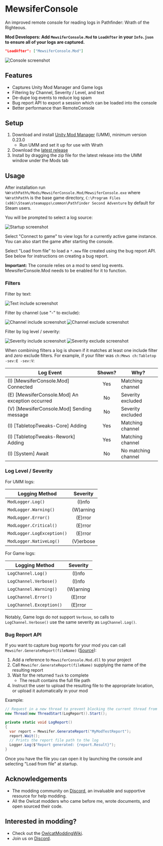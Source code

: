 # MewsiferConsole
An improved remote console for reading logs in Pathfinder: Wrath of the Righteous.

**Mod Developers: Add `MewsiferConsole.Mod` to `LoadAfter` in your `Info.json` to ensure all of your logs are captured.**

```json
"LoadAfter": ["MewsiferConsole.Mod"]
```

![Console screenshot](https://github.com/Pathfinder-WOTR-Modding-Community/MewsiferConsole/blob/main/screenshots/console.png)

## Features

* Captures Unity Mod Manager and Game logs
* Filtering by Channel, Severity / Level, and text
* De-dupe log events to reduce log spam
* Bug report API to export a session which can be loaded into the console
* Better performance than RemoteConsole

## Setup

1. Download and install [Unity Mod Manager](https://github.com/newman55/unity-mod-manager) (UMM), minimum version 0.23.0
    * Run UMM and set it up for use with Wrath
2. Download the [latest release](https://github.com/Pathfinder-WOTR-Modding-Community/MewsiferConsole/releases)
3. Install by dragging the zip file for the latest release into the UMM window under the Mods tab

## Usage

After installation run `%WrathPath%/Mods/MewsiferConsole.Mod/MewsiferConsole.exe` where `%WrathPath%` is the base game directory, `C:\Program Files (x86)\Steam\steamapps\common\Pathfinder Second Adventure` by default for Steam users.

You will be prompted to select a log source:

![Startup screenshot](https://github.com/Pathfinder-WOTR-Modding-Community/MewsiferConsole/blob/main/screenshots/startup.png)

Select "Connect to game" to view logs for a currently active game instance. You can also start the game after starting the console.

Select "Load from file" to load a `*.mew` file created using the bug report API. See below for instructions on creating a bug report.

**Important:** The console relies on a mod to send log events. MewsiferConsole.Mod needs to be enabled for it to function.

### Filters

Filter by text:

![Text include screenshot](https://github.com/Pathfinder-WOTR-Modding-Community/MewsiferConsole/blob/main/screenshots/text_include.png)

Filter by channel (use "-" to exclude):

![Channel include screenshot](https://github.com/Pathfinder-WOTR-Modding-Community/MewsiferConsole/blob/main/screenshots/channel_include.png)
![Channel exclude screenshot](https://github.com/Pathfinder-WOTR-Modding-Community/MewsiferConsole/blob/main/screenshots/channel_exclude.png)

Filter by log level / severity:

![Severity include screenshot](https://github.com/Pathfinder-WOTR-Modding-Community/MewsiferConsole/blob/main/screenshots/severity_include.png)
![Severity exclude screenshot](https://github.com/Pathfinder-WOTR-Modding-Community/MewsiferConsole/blob/main/screenshots/severity_exclude.png)

When combining filters a log is shown if it matches at least one include filter and *zero* exclude filters. For example, if your filter was `ch:Mews ch:Tabletop -sev:E -sev:V`:

| Log Event                                       | Shown? | Why?                |
| ----------------------------------------------- | :----: | ------------------- |
| (I) [MewsiferConsole.Mod] Connected             | Yes    | Matching channel    |
| (E) [MewsiferConsole.Mod] An exception occurred | No     | Severity excluded   |
| (V) [MewsiferConsole.Mod] Sending message       | No     | Severity excluded   |
| (I) [TabletopTweaks-Core] Adding                | Yes    | Matching channel    |
| (I) [TabletopTweaks-Rework] Adding              | Yes    | Matching channel    |
| (I) [System] Await                              | No     | No matching channel |

### Log Level / Severity

For UMM logs:

| Logging Method             | Severity  |
| -------------------------- | :-------: |
| `ModLogger.Log()`          | (I)nfo    |
| `ModLogger.Warning()`      | (W)arning |
| `ModLogger.Error()`        | (E)rror   |
| `ModLogger.Critical()`     | (E)rror   |
| `ModLogger.LogException()` | (E)rror   |
| `ModLogger.NativeLog()`    | (V)erbose |

For Game logs:

| Logging Method           | Severity  |
| ------------------------ | :-------: |
| `LogChannel.Log()`       | (I)nfo    |
| `LogChannel.Verbose()`   | (I)nfo    |
| `LogChannel.Warning()`   | (W)arning |
| `LogChannel.Error()`     | (E)rror   |
| `LogChannel.Exception()` | (E)rror   |

Notably, Game logs do not support `Verbose`, so calls to `LogChannel.Verbose()` use the same severity as `LogChannel.Log()`.

### Bug Report API

If you want to capture bug reports for your mod you can call `Mewsifer.GenerateReport(fileName)` ([Source](https://github.com/Pathfinder-WOTR-Modding-Community/MewsiferConsole/blob/main/MewsiferConsole.Mod/Mewsifer.cs)):

1. Add a reference to `MewsiferConsole.Mod.dll` to your project
2. Call `Mewsifer.GenerateReport(fileName)` supplying the name of the resulting report
3. Wait for the returned `Task` to complete
    * The result contains the full file path
4. Instruct the user to upload the resulting file to the appropriate location, or upload it automatically in your mod

Example:

```C#
// Request in a new thread to prevent blocking the current thread from executing when Wait() is called
new Thread(new ThreadStart(LogReport)).Start();

private static void LogReport()
{
  var report = Mewsifer.GenerateReport("MyModTestReport");
  report.Wait();
  // Prints the report file path to the log
  Logger.Log($"Report generated: {report.Result}");
}
```

Once you have the file you can open it by launching the console and selecting "Load from file" at startup.

## Acknowledgements

* The modding community on [Discord](https://discord.com/invite/wotr), an invaluable and supportive resource for help modding.
* All the Owlcat modders who came before me, wrote documents, and open sourced their code.

## Interested in modding?

* Check out the [OwlcatModdingWiki](https://github.com/WittleWolfie/OwlcatModdingWiki/wiki).
* Join us on [Discord](https://discord.com/invite/wotr).
